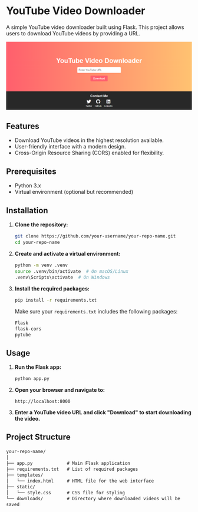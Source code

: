 # YouTube Video Downloader

A simple YouTube video downloader built using Flask. This project allows users to download YouTube videos by providing a URL.

![Screenshot](screenshot.png)

## Features

- Download YouTube videos in the highest resolution available.
- User-friendly interface with a modern design.
- Cross-Origin Resource Sharing (CORS) enabled for flexibility.

## Prerequisites

- Python 3.x
- Virtual environment (optional but recommended)

## Installation

1. **Clone the repository:**

    ```sh
    git clone https://github.com/your-username/your-repo-name.git
    cd your-repo-name
    ```

2. **Create and activate a virtual environment:**

    ```sh
    python -m venv .venv
    source .venv/bin/activate  # On macOS/Linux
    .venv\Scripts\activate  # On Windows
    ```

3. **Install the required packages:**

    ```sh
    pip install -r requirements.txt
    ```

    Make sure your `requirements.txt` includes the following packages:

    ```text
    Flask
    flask-cors
    pytube
    ```

## Usage

1. **Run the Flask app:**

    ```sh
    python app.py
    ```

2. **Open your browser and navigate to:**

    ```
    http://localhost:8000
    ```

3. **Enter a YouTube video URL and click "Download" to start downloading the video.**

## Project Structure

```plaintext
your-repo-name/
│
├── app.py             # Main Flask application
├── requirements.txt   # List of required packages
├── templates/
│   └── index.html     # HTML file for the web interface
├── static/
│   └── style.css      # CSS file for styling
└── downloads/         # Directory where downloaded videos will be saved
